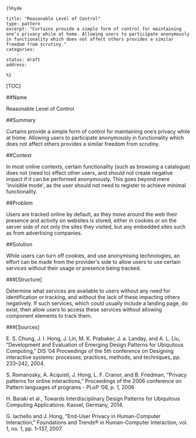     {%hyde

    title: "Reasonable Level of Control"
    type: pattern
    excerpt: "Curtains provide a simple form of control for maintaining one’s privacy while at home. Allowing users to participate anonymously in functionality which does not affect others provides a similar freedom from scrutiny."
    categories:
        - 
    status: draft
    address:

    %}

[TOC]


##Name
<!--Primary name the pattern is known by.-->

Reasonable Level of Control

<!--###[Also Known As]-->
<!-- All other names the pattern is known by.-->



##Summary
<!-- One short paragraph summarising the pattern.-->

Curtains provide a simple form of control for maintaining one’s privacy while at home. Allowing users to participate anonymously in functionality which does not affect others provides a similar freedom from scrutiny.

##Context
<!-- The situations in which the pattern may apply.-->

In most online contexts, certain functionality (such as browsing a catalogue) does not (need to) effect other users, and should not create negative impact if it can be performed anonymously. This goes beyond mere 'invisible mode', as the user should not need to register to achieve minimal functionality. 

##Problem
<!-- The problem a pattern addresses, including a list of forces describing why a problem might be difficult to solve.-->

Users are tracked online by default, as they move around the web their presence and activity on websites is stored, either in cookies or on the server side of not only the sites they visited, but any embedded sites such as from advertising companies. 

##Solution
<!-- A concise description of how the pattern addresses the problem.-->

While users can turn off cookies, and use anonymising technologies, an effort can be made from the provider's side to allow users to use certain services without their usage or presence being tracked.

###[Structure]
<!--A detailed specification of the structural aspects of the pattern. A class diagram if applicable.-->

Determine what services are available to users without any need for identification or tracking, and without the lack of these impacting others negatively. If such services, which could usually include a landing page, do exist, then allow users to access these services without allowing component elements to track them.

<!--###[Implementation]-->
<!--Guidelines for implementing the pattern; code fragments; suggested PETS; policy fragments.-->



<!--##Consequences-->
<!--The advantages (benefits) and disadvantages (liabilities) of applying the pattern.-->



<!--###[Constraints]-->
<!-- limitations as a consequence of applying the pattern.-->



<!--##Examples-->
<!--Motivational example to see how the pattern is applied.-->



<!--###[Known Uses]-->
<!-- Pointers to various applications of the pattern.-->



<!--##See Also-->
<!-- Any pointers to relevant information, not contained in the subfields below.-->



<!--###[Related Patterns]-->
<!-- Supporting and conflicting patterns-->



###[Sources]
<!-- References to the original source of the pattern.-->

E. S. Chung, J. I. Hong, J. Lin, M. K. Prabaker, J. a. Landay, and A. L. Liu, “Development and Evaluation of Emerging Design Patterns for Ubiquitous Computing,” DIS ’04 Proceedings of the 5th conference on Designing interactive systems: processes, practices, methods, and techniques, pp. 233–242, 2004.

S. Romanosky, A. Acquisti, J. Hong, L. F. Cranor, and B. Friedman, “Privacy patterns for online interactions,” Proceedings of the 2006 conference on Pattern languages of programs - PLoP ’06, p. 1, 2006.

H. Baraki et al., Towards Interdisciplinary Design Patterns for Ubiquitous Computing Applications. Kassel, Germany, 2014.

G. Iachello and J. Hong, “End-User Privacy in Human-Computer Interaction,” Foundations and Trends® in Human-Computer Interaction, vol. 1, no. 1, pp. 1–137, 2007.

<!--##General Comments-->
<!-- Separate discussion on the pattern.-->



<!--##Categories-->
<!-- Placeholder for future agreed upon categories as per collaboration's evaluation.-->

<!--##Tags-->
<!-- User definable descriptors for additional correlation.-->




